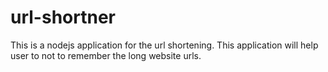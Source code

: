 # url-shortner
This is a nodejs application for the url shortening.  This application will help user to not to remember the long website urls.
